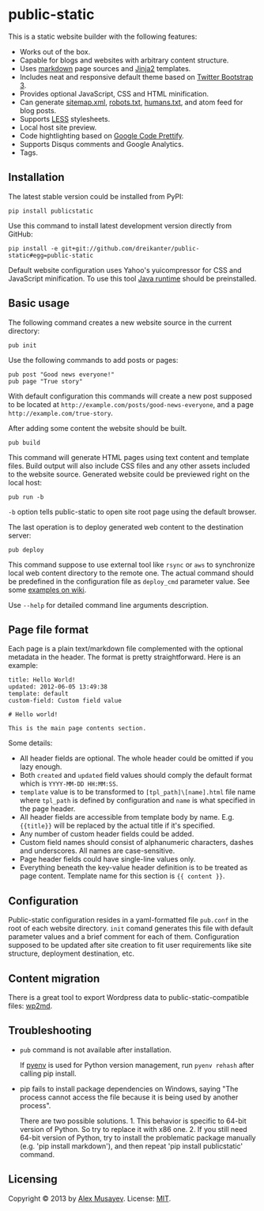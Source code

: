 # public-static

This is a static website builder with the following features:

- Works out of the box.
- Capable for blogs and websites with arbitrary content structure.
- Uses [markdown](http://en.wikipedia.org/wiki/Markdown) page sources and [Jinja2](http://jinja.pocoo.org) templates.
- Includes neat and responsive default theme based on [Twitter Bootstrap 3](http://getbootstrap.com).
- Provides optional JavaScript, CSS and HTML minification.
- Can generate [sitemap.xml](http://sitemaps.org), [robots.txt](http://robotstxt.org), [humans.txt](http://humanstxt.org), and atom feed for blog posts.
- Supports [LESS](http://lesscss.org) stylesheets.
- Local host site preview.
- Code hightlighting based on [Google Code Prettify](https://code.google.com/p/google-code-prettify).
- Supports Disqus comments and Google Analytics.
- Tags.

## Installation

The latest stable version could be installed from PyPI:

	pip install publicstatic

Use this command to install latest development version directly from GitHub:

	pip install -e git+git://github.com/dreikanter/public-static#egg=public-static

Default website configuration uses Yahoo's yuicompressor for CSS and JavaScript minification. To use this tool [Java runtime](http://www.java.com/en/download/index.jsp) should be preinstalled.

## Basic usage

The following command creates a new website source in the current directory:

	pub init

Use the following commands to add posts or pages:

	pub post "Good news everyone!"
	pub page "True story"

With default configuration this commands will create a new post supposed to be located at `http://example.com/posts/good-news-everyone`, and a page `http://example.com/true-story`.

After adding some content the website should be built.

	pub build

This command will generate HTML pages using text content and template files. Build output will also include CSS files and any other assets included to the website source. Generated website could be previewed right on the local host:

	pub run -b

`-b` option tells public-static to open site root page using the default browser.

The last operation is to deploy generated web content to the destination server:

	pub deploy

This command suppose to use external tool like `rsync` or `aws` to synchronize local web content directory to the remote one. The actual command should be predefined in the configuration file as `deploy_cmd` parameter value. See some [examples on wiki](https://github.com/dreikanter/public-static/wiki/Content-deployment).

Use `--help` for detailed command line arguments description.

## Page file format

Each page is a plain text/markdown file complemented with the  optional metadata in the header. The format is pretty straightforward. Here is an example:

	title: Hello World!
	updated: 2012-06-05 13:49:38
	template: default
	custom-field: Custom field value

	# Hello world!

	This is the main page contents section.

Some details:

- All header fields are optional. The whole header could be omitted if you lazy enough.
- Both `created` and `updated` field values should comply the default format which is `YYYY-MM-DD HH:MM:SS`.
- `template` value is to be transformed to `[tpl_path]\[name].html` file name where `tpl_path` is defined by configuration and `name` is what specified in the page header.
- All header fields are accessible from template body by name. E.g. `{{title}}` will be replaced by the actual title if it's specified.
- Any number of custom header fields could be added.
- Custom field names should consist of alphanumeric characters, dashes and underscores. All names are case-sensitive.
- Page header fields could have single-line values only.
- Everything beneath the key-value header definition is to be treated as page content. Template name for this section is `{{ content }}`.

## Configuration

Public-static configuration resides in a yaml-formatted file `pub.conf` in the root of each website directory. `init` comand generates this file with default parameter values and a brief comment for each of them. Configuration supposed to be updated after site creation to fit user requirements like site structure, deployment destination, etc.

## Content migration

There is a great tool to export Wordpress data to public-static-compatible files: [wp2md](https://github.com/dreikanter/wp2md).

## Troubleshooting

- `pub` command is not available after installation.  

  If [pyenv](https://github.com/yyuu/pyenv) is used for Python version management, run `pyenv rehash` after calling pip install.

- pip fails to install package dependencies on Windows, saying "The process cannot access the file because it is being used by another process".

  There are two possible solutions. 1. This behavior is specific to 64-bit version of Python. So try to replace it with x86 one. 2. If you still need 64-bit version of Python, try to install the problematic package manually (e.g. 'pip install markdown'), and then repeat 'pip install publicstatic' command.

## Licensing

Copyright &copy; 2013 by [Alex Musayev](http://alex.musayev.com). License: [MIT](https://github.com/dreikanter/public-static/blob/master/LICENSE.md).
